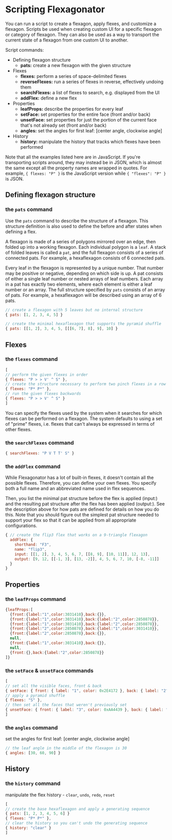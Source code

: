 # Scripting Flexagonator

You can run a script to create a flexagon, apply flexes, and customize a flexagon.
Scripts be used when creating custom UI for a specific flexagon or category of flexagon.
They can also be used as a way to transport the current state of a flexagon from one custom UI to another.

Script commands:

* Defining flexagon structure
    * **pats:** create a new flexagon with the given structure
* Flexes
    * **flexes:** perform a series of space-delimited flexes
    * **reverseFlexes:** run a series of flexes in reverse, effectively undoing them
    * **searchFlexes:** a list of flexes to search, e.g. displayed from the UI
    * **addFlex:** define a new flex
* Properties
    * **leafProps:** describe the properties for every leaf
    * **setFace:** set properties for the entire face (front and/or back)
    * **unsetFace:** set properties for just the portion of the current face that's not already set (front and/or back)
    * **angles:** set the angles for first leaf: [center angle, clockwise angle]
* History
    * **history:** manipulate the history that tracks which flexes have been performed

Note that all the examples listed here are in JavaScript.
If you're transporting scripts around, they may instead be in JSON, which is almost the same except all the property names are wrapped in quotes.
For example, `{ flexes: "P" }` is the JavaScript version while `{ "flexes": "P" }` is JSON.


## Defining flexagon structure

### the `pats` command

Use the `pats` command to describe the structure of a flexagon.
This structure definition is also used to define the before and after states when defining a flex.

A flexagon is made of a series of polygons mirrored over an edge, then folded up into a working flexagon.
Each individual polygon is a `leaf`.
A stack of folded leaves is called a `pat`, and the full flexagon consists of a series of connected pats.
For example, a hexaflexagon consists of 6 connected pats.

Every leaf in the flexagon is represented by a unique number.
That number may be positive or negative, depending on which side is up.
A pat consists of either a single leaf number or nested arrays of leaf numbers.
Each array in a pat has exactly two elements, where each element is either a leaf number or an array.
The full structure specified by `pats` consists of an array of pats.
For example, a hexaflexagon will be described using an array of 6 pats.

```javascript
// create a flexagon with 5 leaves but no internal structure
{ pats: [1, 2, 3, 4, 5] }

// create the minimal hexaflexagon that supports the pyramid shuffle
{ pats: [[1, 2], 3, 4, 5, [[[6, 7], 8], 9], 10] }
```

## Flexes

### the `flexes` command

```javascript
[
// perform the given flexes in order
{ flexes: "P > > V' ^ S" },
// create the structure necessary to perform two pinch flexes in a row
{ flexes: "P* P*" },
// run the given flexes backwards
{ flexes: "P > > V' ^ S" }
]
```

You can specify the flexes used by the system when it searches for which flexes can be performed on a flexagon.
The system defaults to using a set of "prime" flexes, i.e. flexes that can't always be expressed in terms of other flexes.

### the `searchFlexes` command

```javascript
{ searchFlexes: "P V T T' S" }
```

### the `addFlex` command

While Flexagonator has a lot of built-in flexes, it doesn't contain all the possible flexes.
Therefore, you can define your own flexes.
You specify both a full name and an abbreviated name used in flex sequences.

Then, you list the minimal pat structure before the flex is applied (input:) and the resulting pat structure after the flex has been applied (output:).
See the description above for how pats are defined for details on how you do this.
Note that you should figure out the simplest pat structure needed to support your flex so that it can be applied from all appropriate configurations.

```javascript
{ // create the flip3 flex that works on a 9-triangle flexagon
  addFlex: {
    shorthand: "F3",
    name: "flip3",
    input: [[1, 2], 3, 4, 5, 6, 7, [[8, 9], [10, 11]], 12, 13],
    output: [9, 12, [[-1, 3], [13, -2]], 4, 5, 6, 7, 10, [-8, -11]]
  }
}
```


## Properties

### the `leafProps` command

```javascript
{leafProps:[
  {front:{label:"1",color:3031410},back:{}},
  {front:{label:"1",color:3031410},back:{label:"2",color:2850878}},
  {front:{label:"1",color:3031410},back:{label:"2",color:2850878}},
  {front:{label:"2",color:2850878},back:{label:"1",color:3031410}},
  {front:{label:"2",color:2850878},back:{}},
  null,
  {front:{label:"1",color:3031410},back:{}},
  null,
  {front:{},back:{label:"2",color:2850878}}
]}
```

### the `setFace` & `unsetFace` commands

```javascript
[
// set all the visible faces, front & back
{ setFace: { front: { label: "1", color: 0x2E4172 }, back: { label: "2", color: 0x2B803E } } },
// apply a pyramid shuffle
{ flexes: "S" },
// then set all the faces that weren't previously set
{ unsetFace: { front: { label: "3", color: 0xAA4439 }, back: { label: "4", color: 0x622870 } } },
]
```

### the `angles` command

set the angles for first leaf: [center angle, clockwise angle]

```javascript
// the leaf angle in the middle of the flexagon is 30
{ angles: [30, 60, 90] }
```


## History

### the `history` command

manipulate the flex history - `clear`, `undo`, `redo`, `reset`

```javascript
[
// create the base hexaflexagon and apply a generating sequence
{ pats: [1, 2, 3, 4, 5, 6] }
{ flexes: "P* P*" },
// clear the history so you can't undo the generating sequence
{ history: "clear" }
]
```
